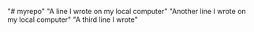 "# myrepo" 
"A line I wrote on my local computer" 
"Another line I wrote on my local computer"
"A third line I wrote"
